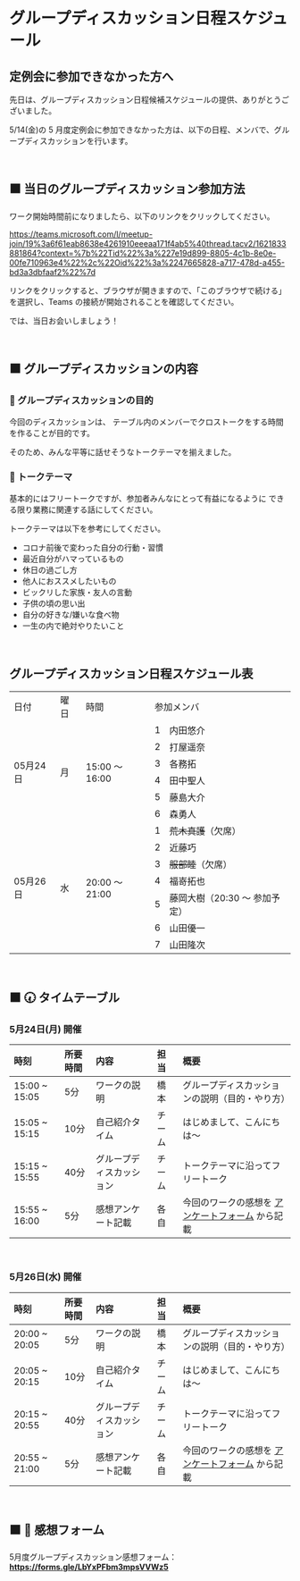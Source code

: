 # グループディスカッション日程スケジュール

## 定例会に参加できなかった方へ

先日は、グループディスカッション日程候補スケジュールの提供、ありがとうございました。

5/14(金)の 5 月度定例会に参加できなかった方は、以下の日程、メンバで、グループディスカッションを行います。

<br />

## ⬛ 当日のグループディスカッション参加方法

ワーク開始時間前になりましたら、以下のリンクをクリックしてください。

https://teams.microsoft.com/l/meetup-join/19%3a6f61eab8638e4261910eeeaa171f4ab5%40thread.tacv2/1621833881864?context=%7b%22Tid%22%3a%227e19d899-8805-4c1b-8e0e-00fe710963e4%22%2c%22Oid%22%3a%2247665828-a717-478d-a455-bd3a3dbfaaf2%22%7d

リンクをクリックすると、ブラウザが開きますので、「このブラウザで続ける」を選択し、Teams の接続が開始されることを確認してください。

では、当日お会いしましょう！

<br />

## ⬛ グループディスカッションの内容

<h3 id="purpose-of-discussing">💬 グループディスカッションの目的</h3>

今回のディスカッションは、
テーブル内のメンバーでクロストークをする時間を作ることが目的です。

そのため、みんな平等に話せそうなトークテーマを揃えました。  

<h3 id="talk-theme">💬 トークテーマ</h3>

基本的にはフリートークですが、参加者みんなにとって有益になるように
できる限り業務に関連する話にしてください。

トークテーマは以下を参考にしてください。

- コロナ前後で変わった自分の行動・習慣
- 最近自分がハマっているもの
- 休日の過ごし方
- 他人におススメしたいもの
- ビックリした家族・友人の言動
- 子供の頃の思い出
- 自分の好きな/嫌いな食べ物
- 一生の内で絶対やりたいこと

<br/>

## グループディスカッション日程スケジュール表

<table>
  <tr>
    <td>日付</td>
    <td>曜日</td>
    <td>時間</td>
    <td colspan="2">参加メンバ</td>
  </tr>
  <tr>
    <td rowspan="6">05月24日</td>
    <td rowspan="6">月</td>
    <td rowspan="6">15:00 ～ 16:00</td>
    <td>1</td>
    <td>内田悠介</td>
  </tr>
  <tr>
    <td>2</td>
    <td>打屋遥奈</td>
  </tr>
  <tr>
    <td>3</td>
    <td>各務拓</td>
  </tr>
  <tr>
    <td>4</td>
    <td>田中聖人</td>
  </tr>
  <tr>
    <td>5</td>
    <td>藤島大介</td>
  </tr>
  <tr>
    <td>6</td>
    <td>森勇人</td>
  </tr>
  <tr>
    <td rowspan="7">05月26日</td>
    <td rowspan="7">水</td>
    <td rowspan="7">20:00 ～ 21:00</td>
    <td>1</td>
    <td><del>荒木真護</del>（欠席）</td>
  </tr>
  <tr>
    <td>2</td>
    <td>近藤巧</td>
  </tr>
  <tr>
    <td>3</td>
    <td><del>服部睦</del>（欠席）</td>
  </tr>
  <tr>
    <td>4</td>
    <td>福嵜拓也</td>
  </tr>
  <tr>
    <td>5</td>
    <td>藤岡大樹（20:30 ～ 参加予定）</td>
  </tr>
  <tr>
    <td>6</td>
    <td>山田優一</td>
  </tr>
  <tr>
    <td>7</td>
    <td>山田隆次</td>
  </tr>
</table>

<br />

## ⬛ 🕢 タイムテーブル

### 5月24日(月) 開催

|時刻 |所要時間 |内容 | 担当 |概要 |
|:-- |:-- |:-- |:-- |:-- |
|15:00 ~ 15:05 |5分 |ワークの説明 |橋本 |グループディスカッションの説明（目的・やり方） |
|15:05 ~ 15:15 |10分 |自己紹介タイム|チーム |はじめまして、こんにちは～ |
|15:15 ~ 15:55 |40分 |グループディスカッション |チーム |トークテーマに沿ってフリートーク |
|15:55 ~ 16:00 |5分 |感想アンケート記載 |各自 |今回のワークの感想を [アンケートフォーム](https://forms.gle/LbYxPFbm3mpsVVWz5) から記載 |

<br />

### 5月26日(水) 開催

|時刻 |所要時間 |内容 | 担当 |概要 |
|:-- |:-- |:-- |:-- |:-- |
|20:00 ~ 20:05 |5分 |ワークの説明 |橋本 |グループディスカッションの説明（目的・やり方） |
|20:05 ~ 20:15 |10分 |自己紹介タイム|チーム |はじめまして、こんにちは～ |
|20:15 ~ 20:55 |40分 |グループディスカッション |チーム |トークテーマに沿ってフリートーク |
|20:55 ~ 21:00 |5分 |感想アンケート記載 |各自 |今回のワークの感想を [アンケートフォーム](https://forms.gle/LbYxPFbm3mpsVVWz5) から記載 |

<br />

## ⬛ 📝 感想フォーム

5月度グループディスカッション感想フォーム：  
**https://forms.gle/LbYxPFbm3mpsVVWz5**

<br />

